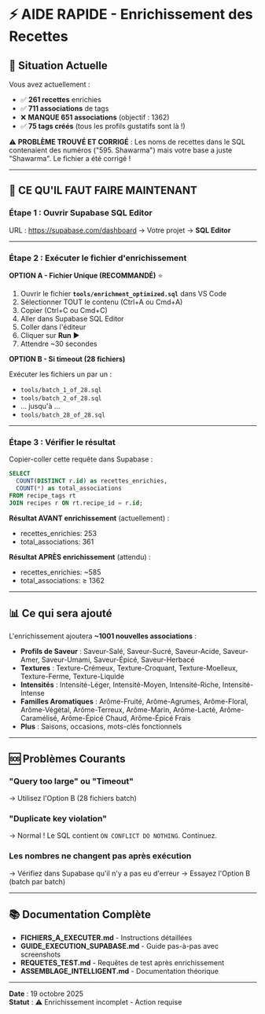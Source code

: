 # ⚡ AIDE RAPIDE - Enrichissement des Recettes

## 🎯 Situation Actuelle

Vous avez actuellement :
- ✅ **261 recettes** enrichies
- ✅ **711 associations** de tags
- ❌ **MANQUE 651 associations** (objectif : 1362)
- ✅ **75 tags créés** (tous les profils gustatifs sont là !)

⚠️ **PROBLÈME TROUVÉ ET CORRIGÉ** : Les noms de recettes dans le SQL contenaient des numéros ("595. Shawarma") mais votre base a juste "Shawarma". Le fichier a été corrigé !

---

## 🚨 CE QU'IL FAUT FAIRE MAINTENANT

### Étape 1 : Ouvrir Supabase SQL Editor

URL : https://supabase.com/dashboard → Votre projet → **SQL Editor**

---

### Étape 2 : Exécuter le fichier d'enrichissement

**OPTION A - Fichier Unique (RECOMMANDÉ)** ⭐

1. Ouvrir le fichier **`tools/enrichment_optimized.sql`** dans VS Code
2. Sélectionner TOUT le contenu (Ctrl+A ou Cmd+A)
3. Copier (Ctrl+C ou Cmd+C)
4. Aller dans Supabase SQL Editor
5. Coller dans l'éditeur
6. Cliquer sur **Run** ▶️
7. Attendre ~30 secondes

**OPTION B - Si timeout (28 fichiers)**

Exécuter les fichiers un par un :
- `tools/batch_1_of_28.sql`
- `tools/batch_2_of_28.sql`
- ... jusqu'à ...
- `tools/batch_28_of_28.sql`

---

### Étape 3 : Vérifier le résultat

Copier-coller cette requête dans Supabase :

```sql
SELECT 
  COUNT(DISTINCT r.id) as recettes_enrichies,
  COUNT(*) as total_associations
FROM recipe_tags rt
JOIN recipes r ON rt.recipe_id = r.id;
```

**Résultat AVANT enrichissement** (actuellement) :
- recettes_enrichies: 253
- total_associations: 361

**Résultat APRÈS enrichissement** (attendu) :
- recettes_enrichies: ~585
- total_associations: ≥ 1362

---

## 📊 Ce qui sera ajouté

L'enrichissement ajoutera **~1001 nouvelles associations** :

- **Profils de Saveur** : Saveur-Salé, Saveur-Sucré, Saveur-Acide, Saveur-Amer, Saveur-Umami, Saveur-Épicé, Saveur-Herbacé
- **Textures** : Texture-Crémeux, Texture-Croquant, Texture-Moelleux, Texture-Ferme, Texture-Liquide
- **Intensités** : Intensité-Léger, Intensité-Moyen, Intensité-Riche, Intensité-Intense
- **Familles Aromatiques** : Arôme-Fruité, Arôme-Agrumes, Arôme-Floral, Arôme-Végétal, Arôme-Terreux, Arôme-Marin, Arôme-Lacté, Arôme-Caramélisé, Arôme-Épicé Chaud, Arôme-Épicé Frais
- **Plus** : Saisons, occasions, mots-clés fonctionnels

---

## 🆘 Problèmes Courants

### "Query too large" ou "Timeout"
→ Utilisez l'Option B (28 fichiers batch)

### "Duplicate key violation"
→ Normal ! Le SQL contient `ON CONFLICT DO NOTHING`. Continuez.

### Les nombres ne changent pas après exécution
→ Vérifiez dans Supabase qu'il n'y a pas eu d'erreur
→ Essayez l'Option B (batch par batch)

---

## 📚 Documentation Complète

- **FICHIERS_A_EXECUTER.md** - Instructions détaillées
- **GUIDE_EXECUTION_SUPABASE.md** - Guide pas-à-pas avec screenshots
- **REQUETES_TEST.md** - Requêtes de test après enrichissement
- **ASSEMBLAGE_INTELLIGENT.md** - Documentation théorique

---

**Date** : 19 octobre 2025  
**Statut** : ⚠️ Enrichissement incomplet - Action requise

